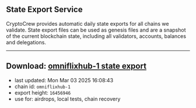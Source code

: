 ## State Export Service
CryptoCrew provides automatic daily state exports for all chains we validate. State export files can be used as genesis files and are a snapshot of the current blockchain state, including all validators, accounts, balances and delegations.

---
**Download: [omniflixhub-1 state export](https://dl-eu2.ccvalidators.com/SERVICE/omniflixhub/omniflixhub-1_export_16456946.json)**
---

- last updated: Mon Mar 03 2025 16:08:43
- chain id: `omniflixhub-1`
- export height: `16456946`
- use for: airdrops, local tests, chain recovery
